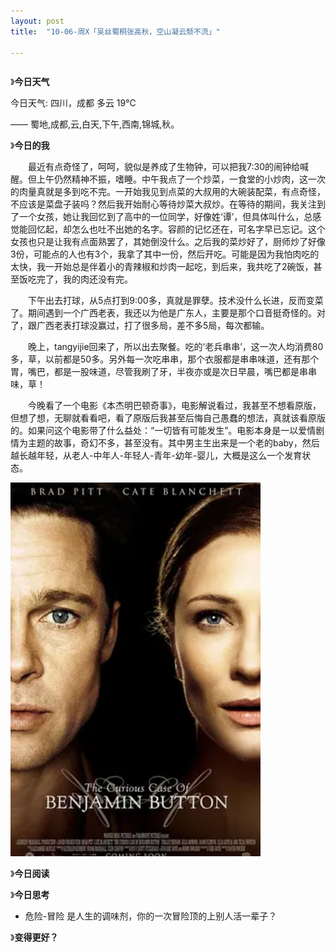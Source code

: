 ```yaml
---
layout: post
title:  "10-06-周X「吴丝蜀桐张高秋，空山凝云颓不流」"

---
```




```

```

 

》**今日天气**

今日天气: 四川，成都 多云 19℃

 —— 蜀地,成都,云,白天,下午,西南,锦城,秋。

》**今日的我**

　　最近有点奇怪了，呵呵，貌似是养成了生物钟，可以把我7:30的闹钟给喊醒。但上午仍然精神不振，嗜睡。中午我点了一个炒菜，一食堂的小炒肉，这一次的肉量真就是多到吃不完。一开始我见到点菜的大叔用的大碗装配菜，有点奇怪，不应该是菜盘子装吗？然后我开始耐心等待炒菜大叔炒。在等待的期间，我关注到了一个女孩，她让我回忆到了高中的一位同学，好像姓‘谭’，但具体叫什么，总感觉能回忆起，却怎么也吐不出她的名字。容颜的记忆还在，可名字早已忘记。这个女孩也只是让我有点面熟罢了，其她倒没什么。之后我的菜炒好了，厨师炒了好像3份，可能点的人也有3个，我拿了其中一份，然后开吃。可能是因为我怕肉吃的太快，我一开始总是伴着小的青辣椒和炒肉一起吃，到后来，我共吃了2碗饭，甚至饭吃完了，我的肉还没有完。

 　　下午出去打球，从5点打到9:00多，真就是罪孽。技术没什么长进，反而变菜了。期间遇到一个广西老表，我还以为他是广东人，主要是那个口音挺奇怪的。对了，跟广西老表打球没赢过，打了很多局，差不多5局，每次都输。

　　晚上，tangyijie回来了，所以出去聚餐。吃的‘老兵串串’，这一次人均消费80多，草，以前都是50多。另外每一次吃串串，那个衣服都是串串味道，还有那个胃，嘴巴，都是一股味道，尽管我刷了牙，半夜亦或是次日早晨，嘴巴都是串串味，草！

　　今晚看了一个电影《本杰明巴顿奇事》，电影解说看过，我甚至不想看原版，但想了想，无聊就看看吧，看了原版后我甚至后悔自己愚蠢的想法，真就该看原版的。如果问这个电影带了什么益处：“一切皆有可能发生”。电影本身是一以爱情剧情为主题的故事，奇幻不多，甚至没有。其中男主生出来是一个老的baby，然后越长越年轻，从老人-中年人-年轻人-青年-幼年-婴儿，大概是这么一个发育状态。

![image-20241007091909765](https://raw.githubusercontent.com/i1oveyou/2024-year/master/_posts/10.October/img/image-20241007091909765.png)

》**今日阅读**



》**今日思考**

- 危险-冒险 是人生的调味剂，你的一次冒险顶的上别人活一辈子？

》**变得更好？**

